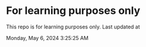 # For learning purposes only
This repo is for learning purposes only.
Last updated at

Monday, May 6, 2024 3:25:25 AM

